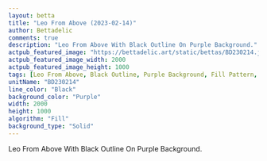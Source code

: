 ```yaml
---
layout: betta
title: "Leo From Above (2023-02-14)"
author: Bettadelic
comments: true
description: "Leo From Above With Black Outline On Purple Background."
actpub_featured_image: "https://bettadelic.art/static/bettas/BD230214.jpg"
actpub_featured_image_width: 2000
actpub_featured_image_height: 1000
tags: [Leo From Above, Black Outline, Purple Background, Fill Pattern, February 2023]
unitName: "BD230214"
line_color: "Black"
background_color: "Purple"
width: 2000
height: 1000
algorithm: "Fill"
background_type: "Solid"
---
```


Leo From Above With Black Outline On Purple Background.
